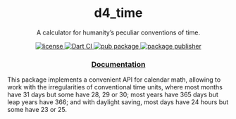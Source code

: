 <h1 align="center">
  d4_time
</h1>

<p align="center">
  A calculator for humanity’s peculiar conventions of time.
</p>

<p align="center">
  <a href="https://github.com/luizbarboza/d4_time/blob/main/LICENSE">
    <img src="https://img.shields.io/github/license/luizbarboza/d4_time" alt="license" />
  <a href="https://github.com/luizbarboza/d4_time/actions/workflows/ci.yml">
    <img src="https://github.com/luizbarboza/d4_time/actions/workflows/ci.yml/badge.svg" alt="Dart CI" />
  </a>
  <a href="https://pub.dev/packages/d4_time">
    <img src="https://img.shields.io/pub/v/d4_time.svg" alt="pub package" />
  </a>
  <a href="https://pub.dev/packages/d4_time/publisher">
    <img src="https://img.shields.io/pub/publisher/d4_time.svg" alt="package publisher" />
  </a>
</p>

<h3 align="center">
  <a href="https://pub.dev/documentation/d4_time/latest/d4_time/d4_time-library.html">Documentation</a>
</h3>

This package implements a convenient API for calendar math, allowing to work with the irregularities of conventional time units, where most months have 31 days but some have 28, 29 or 30; most years have 365 days but leap years have 366; and with daylight saving, most days have 24 hours but some have 23 or 25.